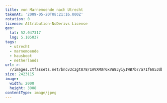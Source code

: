 ```yaml
---
title: von Marnemoende nach Utrecht
takenAt: '2009-05-20T08:21:16.000Z'
rotation: 0
license: Attribution-NoDerivs License
geo:
  lat: 52.047317
  lng: 5.105037
tags:
  - utrecht
  - marnemoende
  - hausboot
  - netherlands
url: >-
  //images.ctfassets.net/bncv3c2gt878/1AVXMUr6xVW83yiyIWB7b7/a71f6853dba12feabdf51c471088a424/von-marnemoende-nach-utrecht_4367561896_o
size: 2423115
image:
  width: 2000
  height: 3008
contentType: image/jpeg
---
```


